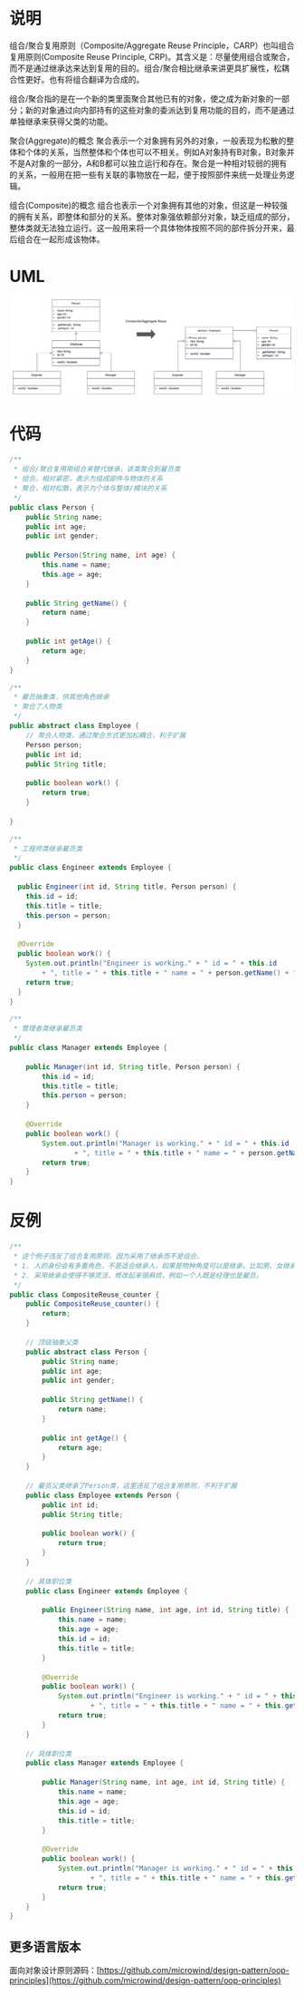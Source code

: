 # 说明
组合/聚合复用原则（Composite/Aggregate Reuse Principle，CARP）也叫组合复用原则(Composite Reuse Principle, CRP)。其含义是：尽量使用组合或聚合，而不是通过继承达来达到复用的目的。组合/聚合相比继承来讲更具扩展性，松耦合性更好。也有将组合翻译为合成的。


组合/聚合指的是在一个新的类里面聚合其他已有的对象，使之成为新对象的一部分；新的对象通过向内部持有的这些对象的委派达到复用功能的目的，而不是通过单独继承来获得父类的功能。

聚合(Aggregate)的概念
聚合表示一个对象拥有另外的对象，一般表现为松散的整体和个体的关系，当然整体和个体也可以不相关。例如A对象持有B对象，B对象并不是A对象的一部分，A和B都可以独立运行和存在。聚合是一种相对较弱的拥有的关系，一般用在把一些有关联的事物放在一起，便于按照部件来统一处理业务逻辑。

组合(Composite)的概念
组合也表示一个对象拥有其他的对象，但这是一种较强的拥有关系，即整体和部分的关系。整体对象强依赖部分对象，缺乏组成的部分，整体类就无法独立运行。这一般用来将一个具体物体按照不同的部件拆分开来，最后组合在一起形成该物体。

# UML
<img src="../../docs/uml/oop-composite-reuse.png">

# 代码
```java
/**
 * 组合/聚合复用用组合来替代继承，该类聚合到雇员类
 * 组合，相对紧密，表示为组成部件与物体的关系
 * 聚合，相对松散，表示为个体与整体/模块的关系
 */
public class Person {
    public String name;
    public int age;
    public int gender;

    public Person(String name, int age) {
        this.name = name;
        this.age = age;
    }

    public String getName() {
        return name;
    }

    public int getAge() {
        return age;
    }
}
```

```java
/**
 * 雇员抽象类，供其他角色继承
 * 聚合了人物类
 */
public abstract class Employee {
    // 聚合人物类，通过聚合方式更加松耦合，利于扩展
    Person person;
    public int id;
    public String title;

    public boolean work() {
        return true;
    }

}
```

```java
/**
 * 工程师类继承雇员类
 */
public class Engineer extends Employee {

  public Engineer(int id, String title, Person person) {
    this.id = id;
    this.title = title;
    this.person = person;
  }

  @Override
  public boolean work() {
    System.out.println("Engineer is working." + " id = " + this.id
        + ", title = " + this.title + " name = " + person.getName() + ", age = " + person.getAge());
    return true;
  }
}
```

```java
/**
 * 管理者类继承雇员类
 */
public class Manager extends Employee {

    public Manager(int id, String title, Person person) {
        this.id = id;
        this.title = title;
        this.person = person;
    }

    @Override
    public boolean work() {
        System.out.println("Manager is working." + " id = " + this.id
                + ", title = " + this.title + " name = " + person.getName() + ", age = " + person.getAge());
        return true;
    }
}
```

# 反例
```java
/**
 * 这个例子违反了组合复用原则，因为采用了继承而不是组合。
 * 1. 人的身份会有多重角色，不是适合继承人，如果是物种角度可以是继承，比如男、女继承人。
 * 2. 采用继承会使得不够灵活，修改起来很麻烦，例如一个人既是经理也是雇员。
 */
public class CompositeReuse_counter {
    public CompositeReuse_counter() {
        return;
    }

    // 顶级抽象父类
    public abstract class Person {
        public String name;
        public int age;
        public int gender;

        public String getName() {
            return name;
        }

        public int getAge() {
            return age;
        }
    }

    // 雇员父类继承了Person类，这里违反了组合复用原则，不利于扩展
    public class Employee extends Person {
        public int id;
        public String title;

        public boolean work() {
            return true;
        }
    }

    // 具体职位类
    public class Engineer extends Employee {

        public Engineer(String name, int age, int id, String title) {
            this.name = name;
            this.age = age;
            this.id = id;
            this.title = title;
        }

        @Override
        public boolean work() {
            System.out.println("Engineer is working." + " id = " + this.id
                    + ", title = " + this.title + " name = " + this.getName() + ", age = " + this.getAge());
            return true;
        }
    }

    // 具体职位类
    public class Manager extends Employee {

        public Manager(String name, int age, int id, String title) {
            this.name = name;
            this.age = age;
            this.id = id;
            this.title = title;
        }

        @Override
        public boolean work() {
            System.out.println("Manager is working." + " id = " + this.id
                    + ", title = " + this.title + " name = " + this.getName() + ", age = " + this.getAge());
            return true;
        }
    }
}
```

## 更多语言版本
面向对象设计原则源码：[https://github.com/microwind/design-pattern/oop-principles](https://github.com/microwind/design-pattern/oop-principles)